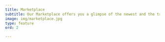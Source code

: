 ```yaml
---
title: Marketplace
subtitle: Our Marketplace offers you a glimpse of the newest and the trendiest. Given the wide variety of businesses featured on our platform there will definitely be something for everyone. We invite you to Indulge! In a place to relax and enjoy! In finding old favourites and discovering the new! 
image: img/marketplace.jpg
type: feature
ord: 2

---
```






